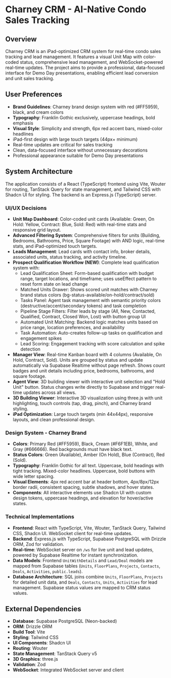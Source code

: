 # Charney CRM - AI-Native Condo Sales Tracking

## Overview
Charney CRM is an iPad-optimized CRM system for real-time condo sales tracking and lead management. It features a visual Unit Map with color-coded status, comprehensive lead management, and WebSocket-powered real-time updates. The project aims to provide a professional, data-focused interface for Demo Day presentations, enabling efficient lead conversion and unit sales tracking.

## User Preferences
- **Brand Guidelines**: Charney brand design system with red (#FF5959), black, and cream colors
- **Typography**: Franklin Gothic exclusively, uppercase headings, bold emphasis
- **Visual Style**: Simplicity and strength, 6px red accent bars, mixed-color headlines
- iPad-first design with large touch targets (44px+ minimum)
- Real-time updates are critical for sales tracking
- Clean, data-focused interface without unnecessary decorations
- Professional appearance suitable for Demo Day presentations

## System Architecture
The application consists of a React (TypeScript) frontend using Vite, Wouter for routing, TanStack Query for state management, and Tailwind CSS with Shadcn UI for styling. The backend is an Express.js (TypeScript) server.

### UI/UX Decisions
- **Unit Map Dashboard**: Color-coded unit cards (Available: Green, On Hold: Yellow, Contract: Blue, Sold: Red) with real-time stats and responsive grid layout.
- **Advanced Filtering System**: Comprehensive filters for units (Building, Bedrooms, Bathrooms, Price, Square Footage) with AND logic, real-time stats, and iPad-optimized touch targets.
- **Leads Management**: Lead cards with contact info, broker details, associated units, status tracking, and activity timeline.
- **Prospect Qualification Workflow (NEW)**: Complete lead qualification system with:
  - Lead Qualification Sheet: Form-based qualification with budget range, target locations, and timeframe; uses useEffect pattern to reset form state on lead change
  - Matched Units Drawer: Shows scored unit matches with Charney brand status colors (bg-status-available/on-hold/contract/sold)
  - Tasks Panel: Agent task management with semantic priority colors (destructive/accent/secondary tokens) and task completion
  - Pipeline Stage Filters: Filter leads by stage (All, New, Contacted, Qualified, Contract, Closed Won, Lost) with button group UI
  - Automated Unit Matching: Backend logic matches units based on price range, location preferences, and availability
  - Task Automation: Auto-creates follow-up tasks on qualification and engagement spikes
  - Lead Scoring: Engagement tracking with score calculation and spike detection
- **Manager View**: Real-time Kanban board with 4 columns (Available, On Hold, Contract, Sold). Units are grouped by status and update automatically via Supabase Realtime without page refresh. Shows count badges and unit details including price, bedrooms, bathrooms, and square footage.
- **Agent View**: 3D building viewer with interactive unit selection and "Hold Unit" button. Status changes write directly to Supabase and trigger real-time updates across all views.
- **3D Building Viewer**: Interactive 3D visualization using three.js with unit highlighting, touch controls (tap, drag, pinch), and Charney brand styling.
- **iPad Optimization**: Large touch targets (min 44x44px), responsive layouts, and clean professional design.

### Design System - Charney Brand
- **Colors**: Primary Red (#FF5959), Black, Cream (#F6F1EB), White, and Gray (#666666). Red backgrounds must have black text.
- **Status Colors**: Green (Available), Amber (On Hold), Blue (Contract), Red (Sold).
- **Typography**: Franklin Gothic for all text. Uppercase, bold headings with tight tracking. Mixed-color headlines. Uppercase, bold buttons with wide letter spacing.
- **Visual Elements**: 4px red accent bar at header bottom, 4px/8px/12px border radii, consistent spacing, subtle shadows, and hover states.
- **Components**: All interactive elements use Shadcn UI with custom design tokens, uppercase headings, and elevation for hover/active states.

### Technical Implementations
- **Frontend**: React with TypeScript, Vite, Wouter, TanStack Query, Tailwind CSS, Shadcn UI. WebSocket client for real-time updates.
- **Backend**: Express.js with TypeScript, Supabase PostgreSQL with Drizzle ORM, Zod for validation.
- **Real-time**: WebSocket server on `/ws` for live unit and lead updates, powered by Supabase Realtime for instant synchronization.
- **Data Models**: Frontend `UnitWithDetails` and `Lead/Deal` models are mapped from Supabase tables (`Units`, `FloorPlans`, `Projects`, `Contacts`, `Deals`, `Activities`, `public.leads`).
- **Database Architecture**: SQL joins combine `Units`, `FloorPlans`, `Projects` for detailed unit data, and `Deals`, `Contacts`, `Units`, `Activities` for lead management. Supabase status values are mapped to CRM status values.

## External Dependencies
- **Database**: Supabase PostgreSQL (Neon-backed)
- **ORM**: Drizzle ORM
- **Build Tool**: Vite
- **Styling**: Tailwind CSS
- **UI Components**: Shadcn UI
- **Routing**: Wouter
- **State Management**: TanStack Query v5
- **3D Graphics**: three.js
- **Validation**: Zod
- **WebSocket**: Integrated WebSocket server and client